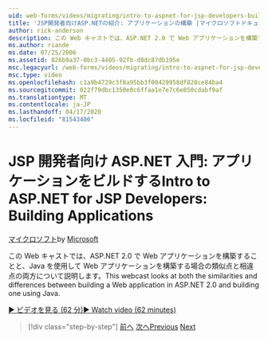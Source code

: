 ```yaml
---
uid: web-forms/videos/migrating/intro-to-aspnet-for-jsp-developers-building-applications
title: 'JSP開発者向けASP.NETの紹介: アプリケーションの構築 |マイクロソフトドキュメント'
author: rick-anderson
description: この Web キャストでは、ASP.NET 2.0 で Web アプリケーションを構築することと、Java を使用して Web アプリケーションを構築する場合の類似点と相違点の両方について説明します。
ms.author: riande
ms.date: 07/25/2006
ms.assetid: 826b9a37-0bc3-4405-92fb-d8dc87db195e
msc.legacyurl: /web-forms/videos/migrating/intro-to-aspnet-for-jsp-developers-building-applications
msc.type: video
ms.openlocfilehash: c1a9b4729c3f8a95bb3f00429958df820ce84ba4
ms.sourcegitcommit: 022f79dbc1350e0c6ffaa1e7e7c6e850cdabf9af
ms.translationtype: MT
ms.contentlocale: ja-JP
ms.lasthandoff: 04/17/2020
ms.locfileid: "81543406"
---
```

# <a name="intro-to-aspnet-for-jsp-developers-building-applications"></a><span data-ttu-id="656ae-103">JSP 開発者向け ASP.NET 入門: アプリケーションをビルドする</span><span class="sxs-lookup"><span data-stu-id="656ae-103">Intro to ASP.NET for JSP Developers: Building Applications</span></span>

<span data-ttu-id="656ae-104">[マイクロソフト](https://github.com/microsoft)</span><span class="sxs-lookup"><span data-stu-id="656ae-104">by [Microsoft](https://github.com/microsoft)</span></span>

<span data-ttu-id="656ae-105">この Web キャストでは、ASP.NET 2.0 で Web アプリケーションを構築することと、Java を使用して Web アプリケーションを構築する場合の類似点と相違点の両方について説明します。</span><span class="sxs-lookup"><span data-stu-id="656ae-105">This webcast looks at both the similarities and differences between building a Web application in ASP.NET 2.0 and building one using Java.</span></span>

[<span data-ttu-id="656ae-106">&#9654; ビデオを見る (62 分)</span><span class="sxs-lookup"><span data-stu-id="656ae-106">&#9654; Watch video (62 minutes)</span></span>](https://channel9.msdn.com/Blogs/ASP-NET-Site-Videos/intro-to-aspnet-for-jsp-developers-building-applications)

> [!div class="step-by-step"]
> <span data-ttu-id="656ae-107">[前へ](intro-to-aspnet-for-jsp-developers-welcome-to-aspnet-20.md)
> [次へ](intro-to-aspnet-for-coldfusion-developers-adding-aspnet-to-your-repertoire.md)</span><span class="sxs-lookup"><span data-stu-id="656ae-107">[Previous](intro-to-aspnet-for-jsp-developers-welcome-to-aspnet-20.md)
[Next](intro-to-aspnet-for-coldfusion-developers-adding-aspnet-to-your-repertoire.md)</span></span>
